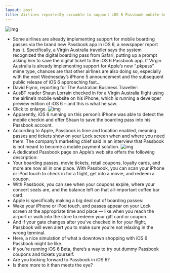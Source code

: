 ```yaml
---
layout: post
title: Airlines reportedly scramble to support iOS 6 Passbook mobile boarding passes
---
```

![img](http://media.idownloadblog.com/wp-content/uploads/2012/08/passbook.pngw657.png)
* Some airlines are already implementing support for mobile boarding passes via the brand new Passbook app in iOS 6, a newspaper report has it. Specifically, a Virgin Australia traveller says the system recognized the digital boarding pass from Safari, putting up a prompt asking him to save the digital ticket to the iOS 6 Passbook app. If Virgin Australia is already implementing support for Apple’s new “.pkpass” mime type, chances are that other airlines are also doing so, especially with the next Wednesday’s iPhone 5 announcement and the subsequent public release of iOS 6 approaching fast…
* David Flynn, reporting for The Australian Business Traveller:
* AusBT reader Shaun Lorrain checked in for a Virgin Australia flight using the airline’s mobile website on his iPhone, which is running a developer preview edition of iOS 6 – and this is what he saw.
* Click to enlarge.
![img](http://media.idownloadblog.com/wp-content/uploads/2012/09/Passbook-airline-ticket.jpeg)
* Apparently, iOS 6 running on this person’s iPhone was able to detect the mobile checkin and offer Shaun to save the boarding pass into his Passbook account.
* According to Apple, Passbook is time and location enabled, meaning passes and tickets show on your Lock screen when and where you need them. The company’s marketing chief said in an interview that Passbook is not meant to become a mobile payment solution.
![img](http://media.idownloadblog.com/wp-content/uploads/2012/06/iOS-6-Passbook-location-and-time-based.jpg)
* A dedicated Passbook page on Apple’s web site offers the following description:
* Your boarding passes, movie tickets, retail coupons, loyalty cards, and more are now all in one place. With Passbook, you can scan your iPhone or iPod touch to check in for a flight, get into a movie, and redeem a coupon.
* With Passbook, you can see when your coupons expire, where your concert seats are, and the balance left on that all-important coffee bar card.
* Apple is specifically making a big deal out of boarding passes:
* Wake your iPhone or iPod touch, and passes appear on your Lock screen at the appropriate time and place — like when you reach the airport or walk into the store to redeem your gift card or coupon.
* And if your gate changes after you’ve checked in for your flight, Passbook will even alert you to make sure you’re not relaxing in the wrong terminal.
* Here, a nice simulation of what a downtown shopping with iOS 6 Passbook might be like.
* If you’re running iOS 6 Beta, there’s a way to try out dummy Passbook coupons and tickets yourself.
* Are you looking forward to Passbook in iOS 6?
* Is there more to it than meets the eye?

